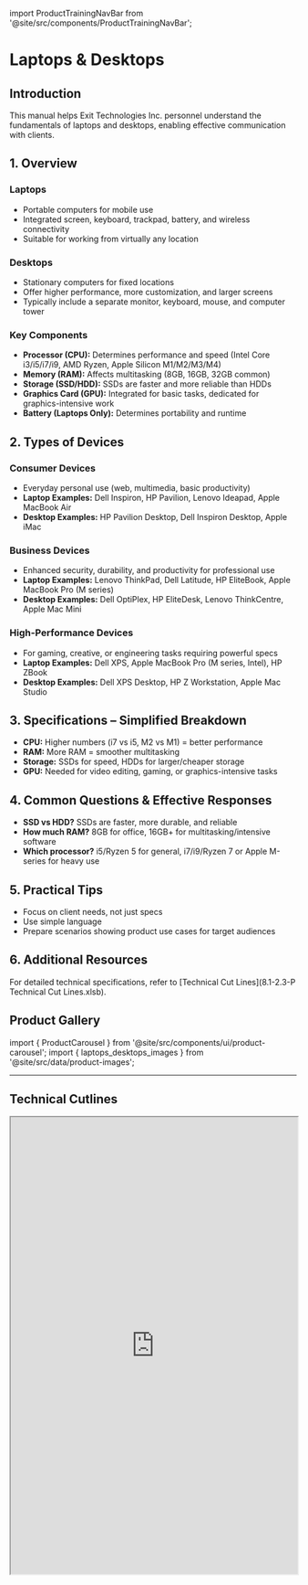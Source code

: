 import ProductTrainingNavBar from '@site/src/components/ProductTrainingNavBar';

<ProductTrainingNavBar />

# Laptops & Desktops

## Introduction
This manual helps Exit Technologies Inc. personnel understand the fundamentals of laptops and desktops, enabling effective communication with clients.

## 1. Overview

### Laptops
- Portable computers for mobile use
- Integrated screen, keyboard, trackpad, battery, and wireless connectivity
- Suitable for working from virtually any location

### Desktops
- Stationary computers for fixed locations
- Offer higher performance, more customization, and larger screens
- Typically include a separate monitor, keyboard, mouse, and computer tower

### Key Components
- **Processor (CPU):** Determines performance and speed (Intel Core i3/i5/i7/i9, AMD Ryzen, Apple Silicon M1/M2/M3/M4)
- **Memory (RAM):** Affects multitasking (8GB, 16GB, 32GB common)
- **Storage (SSD/HDD):** SSDs are faster and more reliable than HDDs
- **Graphics Card (GPU):** Integrated for basic tasks, dedicated for graphics-intensive work
- **Battery (Laptops Only):** Determines portability and runtime

## 2. Types of Devices

### Consumer Devices
- Everyday personal use (web, multimedia, basic productivity)
- **Laptop Examples:** Dell Inspiron, HP Pavilion, Lenovo Ideapad, Apple MacBook Air
- **Desktop Examples:** HP Pavilion Desktop, Dell Inspiron Desktop, Apple iMac

### Business Devices
- Enhanced security, durability, and productivity for professional use
- **Laptop Examples:** Lenovo ThinkPad, Dell Latitude, HP EliteBook, Apple MacBook Pro (M series)
- **Desktop Examples:** Dell OptiPlex, HP EliteDesk, Lenovo ThinkCentre, Apple Mac Mini

### High-Performance Devices
- For gaming, creative, or engineering tasks requiring powerful specs
- **Laptop Examples:** Dell XPS, Apple MacBook Pro (M series, Intel), HP ZBook
- **Desktop Examples:** Dell XPS Desktop, HP Z Workstation, Apple Mac Studio

## 3. Specifications – Simplified Breakdown
- **CPU:** Higher numbers (i7 vs i5, M2 vs M1) = better performance
- **RAM:** More RAM = smoother multitasking
- **Storage:** SSDs for speed, HDDs for larger/cheaper storage
- **GPU:** Needed for video editing, gaming, or graphics-intensive tasks

## 4. Common Questions & Effective Responses
- **SSD vs HDD?** SSDs are faster, more durable, and reliable
- **How much RAM?** 8GB for office, 16GB+ for multitasking/intensive software
- **Which processor?** i5/Ryzen 5 for general, i7/i9/Ryzen 7 or Apple M-series for heavy use

## 5. Practical Tips
- Focus on client needs, not just specs
- Use simple language
- Prepare scenarios showing product use cases for target audiences

## 6. Additional Resources
For detailed technical specifications, refer to [Technical Cut Lines](8.1-2.3-P Technical Cut Lines.xlsb).

## Product Gallery

import { ProductCarousel } from '@site/src/components/ui/product-carousel';
import { laptops_desktops_images } from '@site/src/data/product-images';

<ProductCarousel 
  images={laptops_desktops_images}
  title="Laptops & Desktops Gallery"
/>

---


## Technical Cutlines

<iframe
  src="https://docs.google.com/spreadsheets/d/e/2PACX-1vRBKY_e6e1XBdjLn4WTFw5W5o5j8lyFAAsApDK6FXAvNri0Wh5QAVNY3hFJZTjNdg/pubhtml?widget=true&headers=false&gid=956631618&single=true"
  width="100%"
  height="800"
  style={{ border: 'none', borderRadius: '8px' }}
  title="Technical Cutlines"
  allowfullscreen
></iframe>

